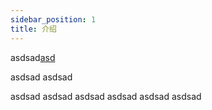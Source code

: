 ```yaml
---
sidebar_position: 1
title: 介绍
---
```




<Answer>

asdsad[asd](#asdasd)

asdsad
asdsad

asdsad
asdsad
asdsad
asdsad
asdsad
asdsad

</Answer>
